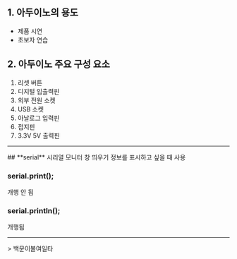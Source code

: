 ## 1. 아두이노의 용도
- 제품 시연
- 초보자 연습

## 2. 아두이노 주요 구성 요소
1. 리셋 버튼
3. 디지털 입출력핀
4. 외부 전원 소켓
5. USB 소켓
6. 아날로그 입력핀
7. 접지핀
8. 3.3V 5V 출력핀

<hr/>
## **serial**
시리얼 모니터 창 띄우기
정보를 표시하고 싶을 때 사용

### **serial.print();**
개행 안 됨

### serial.println();
개행됨
<hr/>
> 백문이불여일타
